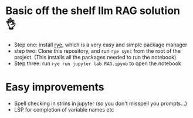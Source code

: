 # Basic off the shelf llm RAG solution 👌
- Step one: install [rye](https://rye.astral.sh/), which is a very easy and simple package manager
- step two: Clone this repository, and run `rye sync` from the root of the project. (This installs all the packages needed to run the notebook)
- Step three: run `rye run jupyter lab RAG.ipynb` to open the notebook

# Easy improvements
- Spell checking in strins in jupyter (so you don't misspell you prompts...)
- LSP for completion of variable names etc
